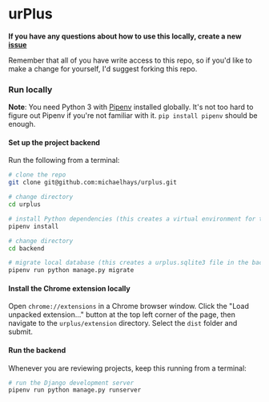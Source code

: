 # urPlus

**If you have any questions about how to use this locally, create a new [issue](https://github.com/michaelhays/urplus/issues)**

Remember that all of you have write access to this repo, so if you'd like to make a change for yourself, I'd suggest forking this repo.

### Run locally

**Note**: You need Python 3 with [Pipenv](https://github.com/pypa/pipenv) installed globally. It's not too hard to figure out Pipenv if you're not familiar with it. `pip install pipenv` should be enough.

#### Set up the project backend

Run the following from a terminal:
``` bash
# clone the repo
git clone git@github.com:michaelhays/urplus.git

# change directory
cd urplus

# install Python dependencies (this creates a virtual environment for the project, which is a good thing)
pipenv install

# change directory
cd backend

# migrate local database (this creates a urplus.sqlite3 file in the backend directory, which stores your remarks)
pipenv run python manage.py migrate
```

#### Install the Chrome extension locally

Open `chrome://extensions` in a Chrome browser window. Click the "Load unpacked extension..." button at the top left corner of the page, then navigate to the `urplus/extension` directory. Select the `dist` folder and submit.

#### Run the backend

Whenever you are reviewing projects, keep this running from a terminal:
``` bash
# run the Django development server
pipenv run python manage.py runserver
```
